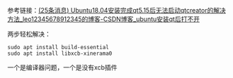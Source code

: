 
参考链接：[(25条消息) Ubuntu18.04安装完成qt5.15后无法启动qtcreator的解决方法_leo12345678912345的博客-CSDN博客_ubuntu安装qt后打不开](https://blog.csdn.net/leo12345678912345/article/details/121737417)

两步轻松解决：
```shell
sudo apt install build-essential
sudo apt install libxcb-xinerama0
```

一个是编译器问题，一个是没有xcb插件
